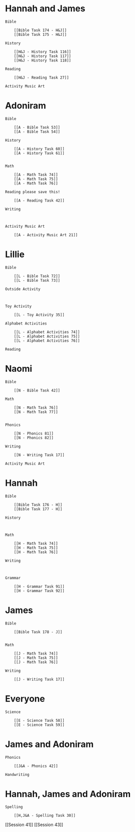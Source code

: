  # Hannah and James

	Bible

		[[Bible Task 174 - H&J]]
		[[Bible Task 175 - H&J]]

	History

		[[H&J - History Task 116]]
		[[H&J - History Task 117]]
		[[H&J - History Task 118]]

	Reading

		[[H&J - Reading Task 27]]

	Activity Music Art

		
# Adoniram

	Bible

		[[A - Bible Task 53]]
		[[A - Bible Task 54]]

	History

		[[A - History Task 60]]
		[[A - History Task 61]]
		

	Math

		[[A - Math Task 74]]
		[[A - Math Task 75]]
		[[A - Math Task 76]]

	Reading please save this!

		[[A - Reading Task 42]]

	Writing

		

	Activity Music Art

		[[A - Activity Music Art 21]]

# Lillie

	Bible

		[[L - Bible Task 72]]
		[[L - Bible Task 73]]

	Outside Activity

		

	Toy Activity

		[[L - Toy Activity 35]]

	Alphabet Activities

		[[L - Alphabet Activities 74]]
		[[L - Alphabet Activities 75]]
		[[L - Alphabet Activities 76]]

	Reading

		

# Naomi

	Bible

		[[N - Bible Task 42]]

	Math

		[[N - Math Task 76]]
		[[N - Math Task 77]]
		

	Phonics

		[[N - Phonics 81]]
		[[N - Phonics 82]]

	Writing

		[[N - Writing Task 17]]

	Activity Music Art

		

# Hannah

	Bible

		[[Bible Task 176 - H]]
		[[Bible Task 177 - H]]

	History

		

	Math

		[[H - Math Task 74]]
		[[H - Math Task 75]]
		[[H - Math Task 76]]

	Writing

		

	Grammar

		[[H - Grammar Task 91]]
		[[H - Grammar Task 92]]
		
# James

	Bible

		[[Bible Task 178 - J]]
		

	Math

		[[J - Math Task 74]]
		[[J - Math Task 75]]
		[[J - Math Task 76]]

	Writing

		[[J - Writing Task 17]]

# Everyone

	Science

		[[E - Science Task 58]]
		[[E - Science Task 59]]
# James and Adoniram

	Phonics

		[[J&A - Phonics 42]]

	Handwriting

		
# Hannah, James and Adoniram

	Spelling

		[[H,J&A - Spelling Task 30]]


[[Session 41]]
[[Session 43]]
